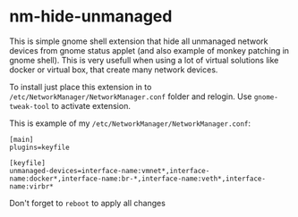 # nm-hide-unmanaged

This is simple gnome shell extension that hide all unmanaged network devices from gnome status applet (and also example of monkey patching in gnome shell).
This is very usefull when using a lot of virtual solutions like docker or virtual box, that create many network devices.

To install just place this extension in to `/etc/NetworkManager/NetworkManager.conf` folder and relogin. 
Use `gnome-tweak-tool` to activate extension.

This is example of my `/etc/NetworkManager/NetworkManager.conf`:
```
[main]
plugins=keyfile

[keyfile]
unmanaged-devices=interface-name:vmnet*,interface-name:docker*,interface-name:br-*,interface-name:veth*,interface-name:virbr*

```

Don't forget to `reboot` to apply all changes
